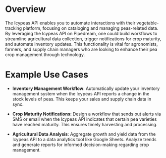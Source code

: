 # Overview

The Icypeas API enables you to automate interactions with their vegetable-tracking platform, focusing on cataloging and managing peas-related data. By leveraging the Icypeas API on Pipedream, one could build workflows to streamline agricultural data collection, trigger notifications for crop maturity, and automate inventory updates. This functionality is vital for agronomists, farmers, and supply chain managers who are looking to enhance their pea crop management through technology.

# Example Use Cases

- **Inventory Management Workflow**: Automatically update your inventory management system when the Icypeas API reports a change in the stock levels of peas. This keeps your sales and supply chain data in sync.

- **Crop Maturity Notifications**: Design a workflow that sends out alerts via SMS or email when the Icypeas API indicates that certain pea varieties have reached maturity. This ensures timely harvesting and processing.

- **Agricultural Data Analysis**: Aggregate growth and yield data from the Icypeas API to a data analytics tool like Google Sheets. Analyze trends and generate reports for informed decision-making regarding crop management.
